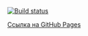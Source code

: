 [![Build status](https://ci.appveyor.com/api/projects/status/7y3ae8b3xi8uekp4?svg=true)](https://ci.appveyor.com/project/Niksel00/ahj-testing-1)

[Ссылка на GitHub Pages](https://niksel00.github.io/ahj-testing-1/)
